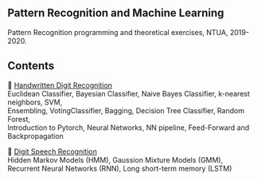 ## Pattern Recognition and Machine Learning
Pattern Recognition programming and theoretical exercises, NTUA, 2019-2020.

## Contents
:rocket: [Handwritten Digit Recognition](https://github.com/ddaedalus/Patrec_ntua/tree/master/Lab_exercises/Lab1)   
Euclidean Classifier, Bayesian Classifier, Naive Bayes Classifier, k-nearest neighbors, SVM,  
Ensembling, VotingClassifier, Bagging, Decision Tree Classifier, Random Forest,  
Introduction to Pytorch, Neural Networks, NN pipeline, Feed-Forward and Backpropagation   

:rocket: [Digit Speech Recognition](https://github.com/ddaedalus/Patrec_ntua/tree/master/Lab_exercises/Lab2)  
Hidden Markov Models (HMM), Gaussion Mixture Models (GMM),   
Recurrent Neural Networks (RNN), Long short-term memory (LSTM)
